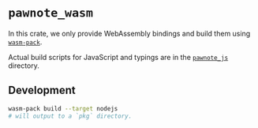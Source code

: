 # `pawnote_wasm`

In this crate, we only provide WebAssembly bindings and build them using [`wasm-pack`](https://github.com/rustwasm/wasm-pack).

Actual build scripts for JavaScript and typings are in the [`pawnote_js`](../pawnote_js) directory.

## Development

```bash
wasm-pack build --target nodejs
# will output to a `pkg` directory.
```
